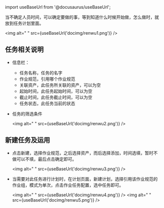 
import useBaseUrl from '@docusaurus/useBaseUrl';

当不确定人员时间，可以确定要做的事，等到知道什么时候开始做，怎么做时，就放到任务计划里面。

<img alt=" " src={useBaseUrl('docimg/renwu1.png')} />

## 任务相关说明

* 信息栏：
  * 任务名称，任务的名字
  * 作业规范，引用哪个作业规范
  * 关联资产，此任务所关联的资产，可以为空
  * 起始时间，此任务起始时间，可以为空
  * 截止时间，此任务截止时间，可以为空
  * 任务状态，此任务当前的状态

* 任务的筛选条件

  <img alt=" " src={useBaseUrl('docimg/renwu2.png')} />

## 新建任务及运用

* 点击新建，选择作业规范，之后选择资产，而后选择添加，时间选填，暂时不做可以不填，最后点击确定即可。

  <img alt=" " src={useBaseUrl('docimg/renwu3.png')} />

* 当需要对此任务进行计划时，在计划页面，新建计划，选择引用该作业规范的作业组，模式为单次，点击作业任务配置，选中任务即可。

  <img alt=" " src={useBaseUrl('docimg/renwu4.png')} />
  <img alt=" " src={useBaseUrl('docimg/renwu5.png')} />
